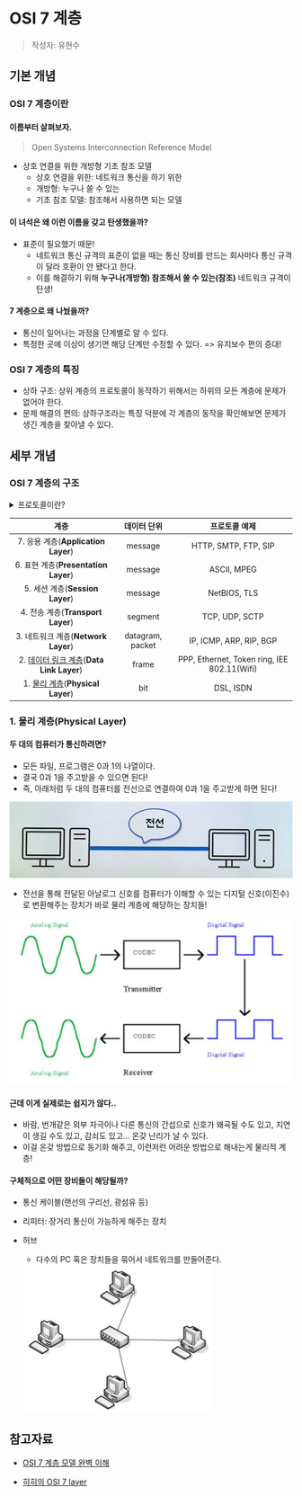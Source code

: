 # OSI 7 계층

> 작성자: 유현수



## 기본 개념

### OSI 7 계층이란

#### 이름부터 살펴보자.

> Open Systems Interconnection Reference Model

- 상호 연결을 위한 개방형 기초 참조 모델
  - 상호 연결을 위한: 네트워크 통신을 하기 위한
  - 개방형: 누구나 쓸 수 있는
  - 기초 참조 모델: 참조해서 사용하면 되는 모델

#### 이 녀석은 왜 이런 이름을 갖고 탄생했을까?

- 표준이 필요했기 때문!
  - 네트워크 통신 규격의 표준이 없을 때는 통신 장비를 만드는 회사마다 통신 규격이 달라 호환이 안 됐다고 한다.
  - 이를 해결하기 위해 **누구나(개방형) 참조해서 쓸 수 있는(참조)** 네트워크 규격이 탄생!

#### 7 계층으로 왜 나눴을까?

- 통신이 일어나는 과정을 단계별로 알 수 있다.
- 특정한 곳에 이상이 생기면 해당 단계만 수정할 수 있다. => 유지보수 편의 증대!



### OSI 7 계층의 특징

- 상하 구조: 상위 계층의 프로토콜이 동작하기 위해서는 하위의 모든 계층에 문제가 없어야 한다.
- 문제 해결의 편의: 상하구조라는 특징 덕분에 각 계층의 동작을 확인해보면 문제가 생긴 계층을 찾아낼 수 있다.




## 세부 개념

### OSI 7 계층의 구조

<details>
<summary>프로토콜이란?</summary>
<div markdown="1">

  - 컴퓨터나 원거리 통신 장비 사이에서 메시지를 주고 받는 양식과 규칙의 체계. 

  - 메시지가 택배라면, **프로토콜은 택배 송장**이다.

  - 택배를 잘 보내기 위해 정한 약속이 곧 송장(≒ 프로토콜)

    ![택배_송장](OSI_7_layer.assets/택배_송장.png)

- 신호 체계, 인증, 그리고 오류 감지 및 수정기능을 포함할 수 있다.
</div>
</details>



|                         계층                          |   데이터 단위    |                프로토콜 예제                |
| :---------------------------------------------------: | :--------------: | :-----------------------------------------: |
|          7. 응용 계층(**Application Layer**)          |     message      |            HTTP, SMTP, FTP, SIP             |
|         6. 표현 계층(**Presentation Layer**)          |     message      |                 ASCII, MPEG                 |
|            5. 세션 계층(**Session Layer**)            |     message      |                NetBIOS, TLS                 |
|           4. 전송 계층(**Transport Layer**)           |     segment      |               TCP, UDP, SCTP                |
|          3. 네트워크 계층(**Network Layer**)          | datagram, packet |           IP, ICMP, ARP, RIP, BGP           |
| 2. [데이터 링크 계층](#datalink)(**Data Link Layer**) |      frame       | PPP, Ethernet, Token ring, IEE 802.11(Wifi) |
|     1. [물리 계층](#physical)(**Physical Layer**)     |       bit        |                  DSL, ISDN                  |



### 1. 물리 계층(Physical Layer)

#### 두 대의 컴퓨터가 통신하려면?

- 모든 파일, 프로그램은 0과 1의 나열이다.
- 결국 0과 1을 주고받을 수 있으면 된다!
- 즉, 아래처럼 두 대의 컴퓨터를 전선으로 연결하여 0과 1을 주고받게 하면 된다!

<img src="OSI_7_layer.assets/1-1.PNG" alt="1-1" style="zoom: 80%;" />

- 전선을 통해 전달된 아날로그 신호를 컴퓨터가 이해할 수 있는 디지털 신호(이진수)로 변환해주는 장치가 바로 물리 계층에 해당하는 장치들!

<img src="OSI_7_layer.assets/1-2.PNG" alt="1-2" style="zoom:50%;" />



#### 근데 이게 실제로는 쉽지가 않다..

- 바람, 번개같은 외부 자극이나 다른 통신의 간섭으로 신호가 왜곡될 수도 있고, 지연이 생길 수도 있고, 감쇠도 있고... 온갖 난리가 날 수 있다.
- 이걸 온갖 방법으로 동기화 해주고, 이런저런 어려운 방법으로 해내는게 물리적 계층!



#### 구체적으로 어떤 장비들이 해당될까?

- 통신 케이블(랜선의 구리선, 광섬유 등)

- 리피터: 장거리 통신이 가능하게 해주는 장치

- 허브

  - 다수의 PC 혹은 장치들을 묶어서 네트워크를 만들어준다.

  <img src="OSI_7_layer.assets/1-3.PNG" alt="1-3" style="zoom: 33%;" />



## 참고자료

- [OSI 7 계층 모델 완벽 이해](https://jhnyang.tistory.com/194)

- [히히의 OSI 7 layer](https://youtu.be/1pfTxp25MA8)

